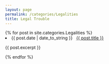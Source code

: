 ```yaml
---
layout: page
permalink: /categories/Legalities
title: Legal Trouble
---
```


<div class="categoryContainer">
  {% for post in site.categories.Legalities %}
  <li>
    <span>{{ post.date | date_to_string }}</span> &nbsp; <a href="{{ post.url }}">{{ post.title }}</a>
    <article class="archive-item">
      <p>{{ post.excerpt }}</p>
    </article>
  </li>
  {% endfor %}
</div>